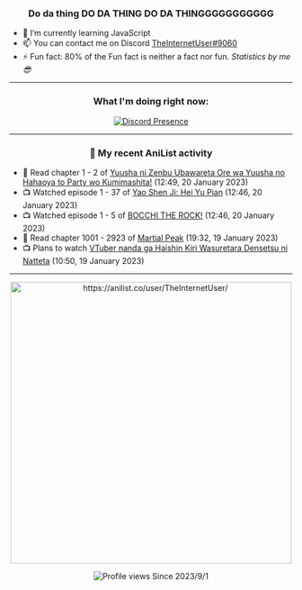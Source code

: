 <div align="center">

### Do da thing DO DA THING DO DA THINGGGGGGGGGGG
</div>

- 🌱 I’m currently learning JavaScript
- 📫 You can contact me on Discord [TheInternetUser#9060](https://discord.com/users/534117072796385300)
- ⚡ Fun fact: 80% of the Fun fact is neither a fact nor fun. _Statistics by me 😎_
<hr>

<div align="center">

### What I'm doing right now:
[![Discord Presence](https://lanyard.cnrad.dev/api/534117072796385300)](https://discord.com/users/534117072796385300)
<hr>
  
### 🌸 My recent AniList activity

</div>

<!-- ANILIST_ACTIVITY:start -->

-   📖 Read chapter 1 - 2 of [Yuusha ni Zenbu Ubawareta Ore wa Yuusha no Hahaoya to Party wo Kumimashita!](https://anilist.co/manga/159187) (12:49, 20 January 2023)
-   📺 Watched episode 1 - 37 of [Yao Shen Ji: Hei Yu Pian](https://anilist.co/anime/116964) (12:46, 20 January 2023)
-   📺 Watched episode 1 - 5 of [BOCCHI THE ROCK!](https://anilist.co/anime/130003) (12:46, 20 January 2023)
-   📖 Read chapter 1001 - 2923 of [Martial Peak](https://anilist.co/manga/104494) (19:32, 19 January 2023)
-   📺 Plans to watch [VTuber nanda ga Haishin Kiri Wasuretara Densetsu ni Natteta](https://anilist.co/anime/160488) (10:50, 19 January 2023)

<!-- ANILIST_ACTIVITY:end -->
<hr>

<div align="center">

<img width="500" alt="https://anilist.co/user/TheInternetUser/" src="https://img.anili.st/User/929966"/>

![Profile views](https://gpvc.arturio.dev/TheInternetUse7) Since 2023/9/1

</div>
